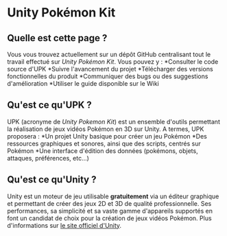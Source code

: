 # Unity Pokémon Kit

## Quelle est cette page ?
Vous vous trouvez actuellement sur un dépôt GitHub centralisant tout le travail effectué sur *Unity Pokémon Kit*.
Vous pouvez y :
*Consulter le code source d'UPK
*Suivre l'avancement du projet
*Télécharger des versions fonctionnelles du produit
*Communiquer des bugs ou des suggestions d'amélioration
*Utiliser le guide disponible sur le Wiki

## Qu'est ce qu'UPK ?
UPK (acronyme de *Unity Pokemon Kit*) est un ensemble d'outils permettant la réalisation de jeux vidéos Pokémon en 3D sur Unity.
A termes, UPK proposera :
*Un projet Unity basique pour créer un jeu Pokémon
*Des ressources graphiques et sonores, ainsi que des scripts, centrés sur Pokémon
*Une interface d'édition des données (pokémons, objets, attaques, préférences, etc...)

## Qu'est ce qu'Unity ?
Unity est un moteur de jeu utilisable **gratuitement** via un éditeur graphique et permettant de créer des jeux 2D et 3D de qualité professionnelle.
Ses performances, sa simplicité et sa vaste gamme d'appareils supportés en font un candidat de choix pour la création de jeux vidéos Pokémon.
Plus d'informations sur [le site officiel d'Unity](http://unity3d.com/ "Site officiel d'Unity").
